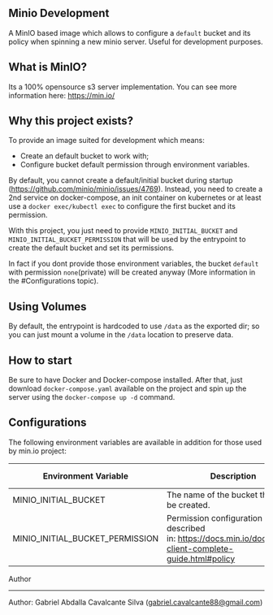## Minio Development

A MinIO based image which allows to configure a `default` bucket and its policy when spinning a new minio server. Useful for  development purposes.

## What is MinIO?

Its a 100% opensource s3 server implementation. You can see more information here: https://min.io/

## Why this project exists?

To provide an image suited for development which means:

* Create an default bucket to work with;
* Configure bucket default permission through environment variables.

By default, you cannot create a default/initial bucket during startup (https://github.com/minio/minio/issues/4769). Instead, you need to create a 2nd service on docker-compose, an init container on kubernetes or at least use a `docker exec/kubectl exec` to configure the first bucket and its permission.

With this project, you just need to provide `MINIO_INITIAL_BUCKET` and `MINIO_INITIAL_BUCKET_PERMISSION` that will be used by the entrypoint to create the default bucket and set its permissions. 

In fact if you dont provide those environment variables, the bucket `default` with permission `none`(private) will be created anyway (More information in the #Configurations topic).

## Using Volumes

By default, the entrypoint is hardcoded to use `/data` as the exported dir; so you can just mount a volume in the `/data` location to preserve data.

## How to start

Be sure to have Docker and Docker-compose installed. After that, just download `docker-compose.yaml` available on the project and spin up the server using the `docker-compose up -d` command.

## Configurations

The following environment variables are available in addition for those used by min.io project:

| Environment Variable            | Description                                                                                                | Default Value            |
| ------------------------------- | ---------------------------------------------------------------------------------------------------------- | ------------------------ |
| MINIO_INITIAL_BUCKET            | The name of the bucket that will be created.                                                               | "default"                |
| MINIO_INITIAL_BUCKET_PERMISSION | Permission configuration as described in: https://docs.min.io/docs/minio-client-complete-guide.html#policy | "none": a private bucket |


Author

------

Author: Gabriel Abdalla Cavalcante Silva (gabriel.cavalcante88@gmail.com)
